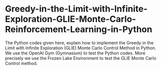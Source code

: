 # Greedy-in-the-Limit-with-Infinite-Exploration-GLIE-Monte-Carlo-Reinforcement-Learning-in-Python
The Python codes given here,  explain how to implement the Greedy in the Limit with Infinite Exploration (GLIE) Monte Carlo Control Method in Python. We use the OpenAI Gym (Gymnasium) to test the Python codes. More precisely we use the Frozen Lake Environment to test the GLIE Monte Carlo Control method.
